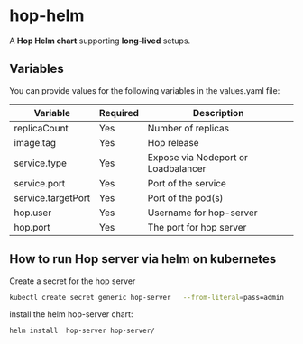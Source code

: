 <!--
Licensed to the Apache Software Foundation (ASF) under one
or more contributor license agreements.  See the NOTICE file
distributed with this work for additional information
regarding copyright ownership.  The ASF licenses this file
to you under the Apache License, Version 2.0 (the
"License"); you may not use this file except in compliance
with the License.  You may obtain a copy of the License at
  http://www.apache.org/licenses/LICENSE-2.0
Unless required by applicable law or agreed to in writing,
software distributed under the License is distributed on an
"AS IS" BASIS, WITHOUT WARRANTIES OR CONDITIONS OF ANY
KIND, either express or implied.  See the License for the
specific language governing permissions and limitations
under the License.
-->

# hop-helm

A **Hop Helm chart** supporting **long-lived** setups.


## Variables

You can provide values for the following variables in the values.yaml file:

Variable	| Required	| Description
---	|----	|---
replicaCount | Yes | Number of replicas
image.tag | Yes | Hop release
service.type | Yes | Expose via Nodeport or Loadbalancer
service.port | Yes | Port of the service
service.targetPort | Yes | Port of the pod(s)
hop.user | Yes | Username for hop-server
hop.port | Yes | The port for hop server

## How to run Hop server via helm on kubernetes

Create a secret for the hop server

```bash
kubectl create secret generic hop-server   --from-literal=pass=admin
```

install the helm hop-server chart:

```bash
helm install  hop-server hop-server/
```